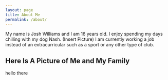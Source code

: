 ```yaml
---
layout: page
title: About Me
permalink: /about/
---
```


My name is Josh Williams and I am 16 years old. I enjoy spending my days chilling with my dog Nash. (Insert Picture) I am currently working a job instead of an extracurricular such as a sport or any other type of club.


## Here Is A Picture of Me and My Family

hello there